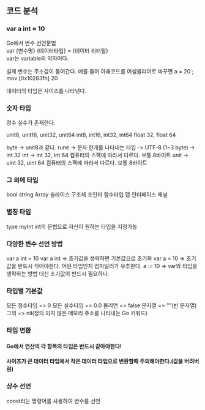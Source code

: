 ## 코드 분석

### var a int = 10
Go에서 변수 선언문법   
var {변수명} {데이터타입} = {데이터 리터럴}  
var는 variable의 약자이다.

실제 변수는 주소값이 들어간다.
예를 들어 아래코드를 어셈블리어로 바꾸면
a = 20 ;
mov [0x10283fh] 20

데이터의 타입은 사이즈를 나타낸다.

### 숫자 타입
정수 실수가 존재한다.

unit8, unit16, unit32, unit64
int8, int16, int32, int64
float 32, float 64

byte -> unit8과 같다.
rune -> 문자 한개를 나타내는 타입 -> UTF-8 (1~3 byte) -> int 32
int  -> int 32, int 64 컴퓨터의 스팩에 따라서 다르다. 보통 8바이트
unit -> uint 32, uint 64 컴퓨터의 스팩에 따라서 다르다. 보통 8바이트

### 그 외에 타입

bool
string
Array
슬라이스
구조체
포인터
함수타입
맵
인터페이스
채널

### 별칭 타입

type myInt int의 문법으로 자신이 원하는 타입을 지정가능

### 다양한 변수 선언 방법

var a int = 10
var a int           => 초기값을 생략하면 기본값으로 초기화 
var a = 10          => 초기값을 반드시 적어야한다. 어떤 타입인지 컴파일러가 유추한다.
a := 10             => var와 타입을 생략하는 방법 대신 초기값이 반드시 필요하다.

### 타입별 기본값

모든 정수타입 => 0
모든 실수타입 => 0.0
불리언      => false
문자열      => ""(빈 문자열)
그외        => nil(정의 되지 않은 메모리 주소를 나타내는 Go 키워드)

### 타입 변환
#### Go에서 연산의 각 항목의 타입은 반드시 같아야한다!
#### 사이즈가 큰 데이터 타입에서 작은 데이터 타입으로 변환할때 주의해야한다.(값을 버려버림)

### 상수 선언

const라는 명령어를 사용하여 변수를 선언